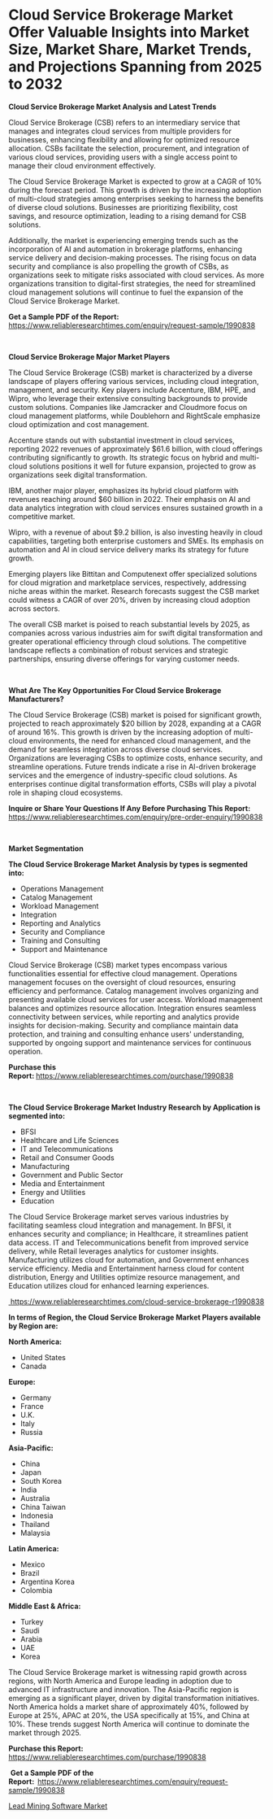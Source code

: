 <p><h1>Cloud Service Brokerage Market Offer Valuable Insights into Market Size, Market Share, Market Trends, and Projections Spanning from 2025 to 2032</h1></p><p><strong>Cloud Service Brokerage Market Analysis and Latest Trends</strong></p>
<p><p>Cloud Service Brokerage (CSB) refers to an intermediary service that manages and integrates cloud services from multiple providers for businesses, enhancing flexibility and allowing for optimized resource allocation. CSBs facilitate the selection, procurement, and integration of various cloud services, providing users with a single access point to manage their cloud environment effectively.</p><p>The Cloud Service Brokerage Market is expected to grow at a CAGR of 10% during the forecast period. This growth is driven by the increasing adoption of multi-cloud strategies among enterprises seeking to harness the benefits of diverse cloud solutions. Businesses are prioritizing flexibility, cost savings, and resource optimization, leading to a rising demand for CSB solutions. </p><p>Additionally, the market is experiencing emerging trends such as the incorporation of AI and automation in brokerage platforms, enhancing service delivery and decision-making processes. The rising focus on data security and compliance is also propelling the growth of CSBs, as organizations seek to mitigate risks associated with cloud services. As more organizations transition to digital-first strategies, the need for streamlined cloud management solutions will continue to fuel the expansion of the Cloud Service Brokerage Market.</p></p>
<p><strong>Get a Sample PDF of the Report:&nbsp;</strong> <a href="https://www.reliableresearchtimes.com/enquiry/request-sample/1990838?utm_campaign=2937&utm_medium=2&utm_source=Github&utm_content=ia&utm_term=09032025&utm_id=cloud-service-brokerage">https://www.reliableresearchtimes.com/enquiry/request-sample/1990838</a></p>
<p>&nbsp;</p>
<p><strong>Cloud Service Brokerage Major Market Players</strong></p>
<p><p>The Cloud Service Brokerage (CSB) market is characterized by a diverse landscape of players offering various services, including cloud integration, management, and security. Key players include Accenture, IBM, HPE, and Wipro, who leverage their extensive consulting backgrounds to provide custom solutions. Companies like Jamcracker and Cloudmore focus on cloud management platforms, while Doublehorn and RightScale emphasize cloud optimization and cost management.</p><p>Accenture stands out with substantial investment in cloud services, reporting 2022 revenues of approximately $61.6 billion, with cloud offerings contributing significantly to growth. Its strategic focus on hybrid and multi-cloud solutions positions it well for future expansion, projected to grow as organizations seek digital transformation.</p><p>IBM, another major player, emphasizes its hybrid cloud platform with revenues reaching around $60 billion in 2022. Their emphasis on AI and data analytics integration with cloud services ensures sustained growth in a competitive market. </p><p>Wipro, with a revenue of about $9.2 billion, is also investing heavily in cloud capabilities, targeting both enterprise customers and SMEs. Its emphasis on automation and AI in cloud service delivery marks its strategy for future growth.</p><p>Emerging players like Bittitan and Computenext offer specialized solutions for cloud migration and marketplace services, respectively, addressing niche areas within the market. Research forecasts suggest the CSB market could witness a CAGR of over 20%, driven by increasing cloud adoption across sectors.</p><p>The overall CSB market is poised to reach substantial levels by 2025, as companies across various industries aim for swift digital transformation and greater operational efficiency through cloud solutions. The competitive landscape reflects a combination of robust services and strategic partnerships, ensuring diverse offerings for varying customer needs.</p></p>
<p>&nbsp;</p>
<p><strong>What Are The Key Opportunities For Cloud Service Brokerage Manufacturers?</strong></p>
<p><p>The Cloud Service Brokerage (CSB) market is poised for significant growth, projected to reach approximately $20 billion by 2028, expanding at a CAGR of around 16%. This growth is driven by the increasing adoption of multi-cloud environments, the need for enhanced cloud management, and the demand for seamless integration across diverse cloud services. Organizations are leveraging CSBs to optimize costs, enhance security, and streamline operations. Future trends indicate a rise in AI-driven brokerage services and the emergence of industry-specific cloud solutions. As enterprises continue digital transformation efforts, CSBs will play a pivotal role in shaping cloud ecosystems.</p></p>
<p><strong>Inquire or Share Your Questions If Any Before Purchasing This Report:</strong> <a href="https://www.reliableresearchtimes.com/enquiry/pre-order-enquiry/1990838?utm_campaign=2937&utm_medium=2&utm_source=Github&utm_content=ia&utm_term=09032025&utm_id=cloud-service-brokerage">https://www.reliableresearchtimes.com/enquiry/pre-order-enquiry/1990838</a></p>
<p>&nbsp;</p>
<p><strong>Market Segmentation</strong></p>
<p><strong>The Cloud Service Brokerage Market Analysis by types is segmented into:</strong></p>
<p><ul><li>Operations Management</li><li>Catalog Management</li><li>Workload Management</li><li>Integration</li><li>Reporting and Analytics</li><li>Security and Compliance</li><li>Training and Consulting</li><li>Support and Maintenance</li></ul></p>
<p><p>Cloud Service Brokerage (CSB) market types encompass various functionalities essential for effective cloud management. Operations management focuses on the oversight of cloud resources, ensuring efficiency and performance. Catalog management involves organizing and presenting available cloud services for user access. Workload management balances and optimizes resource allocation. Integration ensures seamless connectivity between services, while reporting and analytics provide insights for decision-making. Security and compliance maintain data protection, and training and consulting enhance users' understanding, supported by ongoing support and maintenance services for continuous operation.</p></p>
<p><strong>Purchase this Report:&nbsp;</strong><a href="https://www.reliableresearchtimes.com/purchase/1990838?utm_campaign=2937&utm_medium=2&utm_source=Github&utm_content=ia&utm_term=09032025&utm_id=cloud-service-brokerage">https://www.reliableresearchtimes.com/purchase/1990838</a></p>
<p>&nbsp;</p>
<p><strong>The Cloud Service Brokerage Market Industry Research by Application is segmented into:</strong></p>
<p><ul><li>BFSI</li><li>Healthcare and Life Sciences</li><li>IT and Telecommunications</li><li>Retail and Consumer Goods</li><li>Manufacturing</li><li>Government and Public Sector</li><li>Media and Entertainment</li><li>Energy and Utilities</li><li>Education</li></ul></p>
<p><p>The Cloud Service Brokerage market serves various industries by facilitating seamless cloud integration and management. In BFSI, it enhances security and compliance; in Healthcare, it streamlines patient data access. IT and Telecommunications benefit from improved service delivery, while Retail leverages analytics for customer insights. Manufacturing utilizes cloud for automation, and Government enhances service efficiency. Media and Entertainment harness cloud for content distribution, Energy and Utilities optimize resource management, and Education utilizes cloud for enhanced learning experiences.</p></p>
<p><a href="https://www.reliableresearchtimes.com/cloud-service-brokerage-r1990838?utm_campaign=2937&utm_medium=2&utm_source=Github&utm_content=ia&utm_term=09032025&utm_id=cloud-service-brokerage">&nbsp;https://www.reliableresearchtimes.com/cloud-service-brokerage-r1990838</a></p>
<p><strong>In terms of Region, the Cloud Service Brokerage Market Players available by Region are:</strong></p>
<p>
    <p> <strong> North America: </strong>
        <ul>
            <li>United States</li>
            <li>Canada</li>
        </ul>
        </p> 
    <p> <strong> Europe: </strong>
        <ul>
            <li>Germany</li>
            <li>France</li>
            <li>U.K.</li>
            <li>Italy</li>
            <li>Russia</li>
        </ul>
        </p> 
    <p> <strong> Asia-Pacific: </strong>
        <ul>
            <li>China</li>
            <li>Japan</li>
            <li>South Korea</li>
            <li>India</li>
            <li>Australia</li>
            <li>China Taiwan</li>
            <li>Indonesia</li>
            <li>Thailand</li>
            <li>Malaysia</li>
        </ul>
        </p> 
    <p> <strong> Latin America: </strong>
        <ul>
            <li>Mexico</li>
            <li>Brazil</li>
            <li>Argentina Korea</li>
            <li>Colombia</li>
        </ul>
        </p> 
    <p> <strong> Middle East & Africa: </strong>
        <ul>
            <li>Turkey</li>
            <li>Saudi</li>
            <li>Arabia</li>
            <li>UAE</li>
            <li>Korea</li>
        </ul>
    </p>
    </p>
<p><p>The Cloud Service Brokerage market is witnessing rapid growth across regions, with North America and Europe leading in adoption due to advanced IT infrastructure and innovation. The Asia-Pacific region is emerging as a significant player, driven by digital transformation initiatives. North America holds a market share of approximately 40%, followed by Europe at 25%, APAC at 20%, the USA specifically at 15%, and China at 10%. These trends suggest North America will continue to dominate the market through 2025.</p></p>
<p><strong>Purchase this Report: </strong><a href="https://www.reliableresearchtimes.com/purchase/1990838?utm_campaign=2937&utm_medium=2&utm_source=Github&utm_content=ia&utm_term=09032025&utm_id=cloud-service-brokerage">https://www.reliableresearchtimes.com/purchase/1990838</a></p>
<p>&nbsp;<strong>Get a Sample PDF of the Report:&nbsp;&nbsp;</strong><a href="https://www.reliableresearchtimes.com/enquiry/request-sample/1990838?utm_campaign=2937&utm_medium=2&utm_source=Github&utm_content=ia&utm_term=09032025&utm_id=cloud-service-brokerage">https://www.reliableresearchtimes.com/enquiry/request-sample/1990838</a></p>
<p><strong></strong></p>
<p><p><a href="https://github.com/chikenmhamdi/Market-Research-Report-List-1/blob/main/lead-mining-software-market.md?utm_campaign=2937&utm_medium=2&utm_source=Github&utm_content=ia&utm_term=09032025&utm_id=cloud-service-brokerage">Lead Mining Software Market</a></p></p>